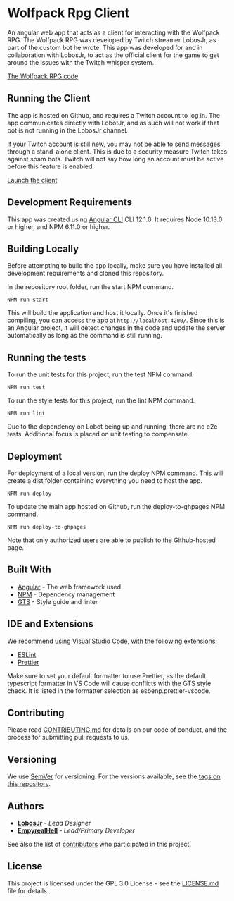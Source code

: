 # Wolfpack Rpg Client

An angular web app that acts as a client for interacting with the Wolfpack RPG. The Wolfpack RPG was developed by Twitch streamer LobosJr, as part of the custom bot he wrote. This app was developed for and in collaboration with LobosJr, to act as the official client for the game to get around the issues with the Twitch whisper system.

[The Wolfpack RPG code](https://github.com/lobosjr/lobotjr)

## Running the Client

The app is hosted on Github, and requires a Twitch account to log in. The app communicates directly with LobotJr, and as such will not work if that bot is not running in the LobosJr channel.

If your Twitch account is still new, you may not be able to send messages through a stand-alone client. This is due to a security measure Twitch takes against spam bots. Twitch will not say how long an account must be active before this feature is enabled.

[Launch the client](https://empyrealhell.github.io/wolfpack-rpg-client/)

## Development Requirements

This app was created using [Angular CLI](https://github.com/angular/angular-cli) CLI 12.1.0. It requires Node 10.13.0 or higher, and NPM 6.11.0 or higher.

## Building Locally

Before attempting to build the app locally, make sure you have installed all development requirements and cloned this repository.

In the repository root folder, run the start NPM command.

    NPM run start

This will build the application and host it locally. Once it's finished compiling, you can access the app at `http://localhost:4200/`. Since this is an Angular project, it will detect changes in the code and update the server automatically as long as the command is still running.

## Running the tests

To run the unit tests for this project, run the test NPM command.

    NPM run test

To run the style tests for this project, run the lint NPM command.

    NPM run lint

Due to the dependency on Lobot being up and running, there are no e2e tests. Additional focus is placed on unit testing to compensate.

## Deployment

For deployment of a local version, run the deploy NPM command. This will create a dist folder containing everything you need to host the app.

    NPM run deploy

To update the main app hosted on Github, run the deploy-to-ghpages NPM command.

    NPM run deploy-to-ghpages

Note that only authorized users are able to publish to the Github-hosted page.

## Built With

- [Angular](https://angular.io/) - The web framework used
- [NPM](https://www.npmjs.com/) - Dependency management
- [GTS](https://github.com/google/gts) - Style guide and linter

## IDE and Extensions

We recommend using [Visual Studio Code](https://code.visualstudio.com/), with the following extensions:

- [ESLint](https://marketplace.visualstudio.com/items?itemName=dbaeumer.vscode-eslint)
- [Prettier](https://marketplace.visualstudio.com/items?itemName=esbenp.prettier-vscode)

Make sure to set your default formatter to use Prettier, as the default typescript formatter in VS Code will cause conflicts with the GTS style check. It is listed in the formatter selection as esbenp.prettier-vscode.

## Contributing

Please read [CONTRIBUTING.md](https://github.com/EmpyrealHell/wolfpack-rpg-client/blob/master/CONTRIBUTING.md) for details on our code of conduct, and the process for submitting pull requests to us.

## Versioning

We use [SemVer](http://semver.org/) for versioning. For the versions available, see the [tags on this repository](https://github.com/EmpyrealHell/wolfpack-rpg-client/tags).

## Authors

- **[LobosJr](https://twitch.tv/LobosJr)** - _Lead Designer_
- **[EmpyrealHell](https://github.com/EmpyrealHell)** - _Lead/Primary Developer_

See also the list of [contributors](https://github.com/EmpyrealHell/wolfpack-rpg-client/contributors) who participated in this project.

## License

This project is licensed under the GPL 3.0 License - see the [LICENSE.md](https://github.com/EmpyrealHell/wolfpack-rpg-client/blob/master/LICENSE.md) file for details
